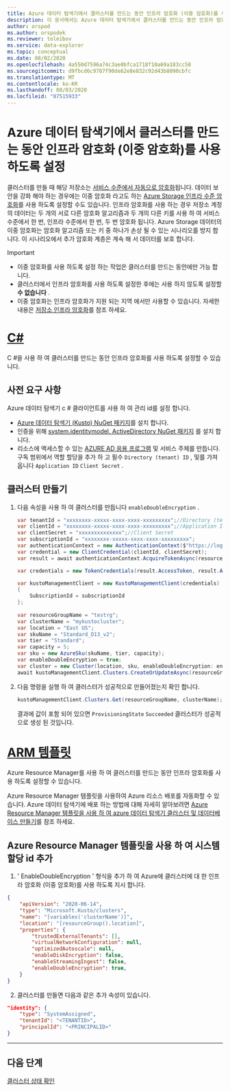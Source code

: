 ```yaml
---
title: Azure 데이터 탐색기에서 클러스터를 만드는 동안 인프라 암호화 (이중 암호화)를 사용 하도록 설정
description: 이 문서에서는 Azure 데이터 탐색기에서 클러스터를 만드는 동안 인프라 암호화 (이중 암호화)를 사용 하도록 설정 하는 방법을 설명 합니다.
author: orspod
ms.author: orspodek
ms.reviewer: toleibov
ms.service: data-explorer
ms.topic: conceptual
ms.date: 08/02/2020
ms.openlocfilehash: 4a550d7596a74c3ae0bfca1718f10a69a183cc58
ms.sourcegitcommit: d9fbcd6c9787f90de62e8e832c92d43b8090cbfc
ms.translationtype: MT
ms.contentlocale: ko-KR
ms.lasthandoff: 08/03/2020
ms.locfileid: "87515933"
---
```

# <a name="enable-infrastructure-encryption-double-encryption-during-cluster-creation-in-azure-data-explorer"></a>Azure 데이터 탐색기에서 클러스터를 만드는 동안 인프라 암호화 (이중 암호화)를 사용 하도록 설정
  
클러스터를 만들 때 해당 저장소는 [서비스 수준에서 자동으로 암호화](/azure/storage/common/storage-service-encryption)됩니다. 데이터 보안을 강화 해야 하는 경우에는 이중 암호화 라고도 하는 [Azure Storage 인프라 수준 암호화](/azure/storage/common/infrastructure-encryption-enable)를 사용 하도록 설정할 수도 있습니다. 인프라 암호화를 사용 하는 경우 저장소 계정의 데이터는 두 개의 서로 다른 암호화 알고리즘과 두 개의 다른 키를 사용 하 여 서비스 수준에서 한 번, 인프라 수준에서 한 번, 두 번 암호화 됩니다. Azure Storage 데이터의 이중 암호화는 암호화 알고리즘 또는 키 중 하나가 손상 될 수 있는 시나리오를 방지 합니다. 이 시나리오에서 추가 암호화 계층은 계속 해 서 데이터를 보호 합니다.

> [!IMPORTANT]
> * 이중 암호화를 사용 하도록 설정 하는 작업은 클러스터를 만드는 동안에만 가능 합니다.
> * 클러스터에서 인프라 암호화를 사용 하도록 설정한 후에는 사용 하지 않도록 설정할 **수 없습니다** .
> * 이중 암호화는 인프라 암호화가 지원 되는 지역 에서만 사용할 수 있습니다. 자세한 내용은 [저장소 인프라 암호화](/azure/storage/common/infrastructure-encryption-enable)를 참조 하세요.

# <a name="c"></a>[C#](#tab/c-sharp)

C #을 사용 하 여 클러스터를 만드는 동안 인프라 암호화를 사용 하도록 설정할 수 있습니다.

## <a name="prerequisites"></a>사전 요구 사항

Azure 데이터 탐색기 c # 클라이언트를 사용 하 여 관리 id를 설정 합니다.

* [Azure 데이터 탐색기 (Kusto) NuGet 패키지](https://www.nuget.org/packages/Microsoft.Azure.Management.Kusto/)를 설치 합니다.
* 인증을 위해 [system.identitymodel. ActiveDirectory NuGet 패키지](https://www.nuget.org/packages/Microsoft.IdentityModel.Clients.ActiveDirectory/) 를 설치 합니다.
* 리소스에 액세스할 수 있는 [AZURE AD 응용 프로그램](/azure/active-directory/develop/howto-create-service-principal-portal) 및 서비스 주체를 만듭니다. 구독 범위에서 역할 할당을 추가 하 고 필수 `Directory (tenant) ID` , 및를 가져옵니다 `Application ID` `Client Secret` .

## <a name="create-your-cluster"></a>클러스터 만들기

1. 다음 속성을 사용 하 여 클러스터를 만듭니다 `enableDoubleEncryption` .

    ```csharp
    var tenantId = "xxxxxxxx-xxxxx-xxxx-xxxx-xxxxxxxxx";//Directory (tenant) ID
    var clientId = "xxxxxxxx-xxxxx-xxxx-xxxx-xxxxxxxxx";//Application ID
    var clientSecret = "xxxxxxxxxxxxxx";//Client Secret
    var subscriptionId = "xxxxxxxx-xxxxx-xxxx-xxxx-xxxxxxxxx";
    var authenticationContext = new AuthenticationContext($"https://login.windows.net/{tenantId}");
    var credential = new ClientCredential(clientId, clientSecret);
    var result = await authenticationContext.AcquireTokenAsync(resource: "https://management.core.windows.net/", clientCredential: credential);
    
    var credentials = new TokenCredentials(result.AccessToken, result.AccessTokenType);
    
    var kustoManagementClient = new KustoManagementClient(credentials)
    {
        SubscriptionId = subscriptionId
    };
                                                                                                    
    var resourceGroupName = "testrg";
    var clusterName = "mykustocluster";
    var location = "East US";
    var skuName = "Standard_D13_v2";
    var tier = "Standard";
    var capacity = 5;
    var sku = new AzureSku(skuName, tier, capacity);
    var enableDoubleEncryption = true;
    var cluster = new Cluster(location, sku, enableDoubleEncryption: enableDoubleEncryption);
    await kustoManagementClient.Clusters.CreateOrUpdateAsync(resourceGroupName, clusterName, cluster);
    ```
    
2. 다음 명령을 실행 하 여 클러스터가 성공적으로 만들어졌는지 확인 합니다.

    ```csharp
    kustoManagementClient.Clusters.Get(resourceGroupName, clusterName);
    ```

    결과에 값이 포함 되어 있으면 `ProvisioningState` `Succeeded` 클러스터가 성공적으로 생성 된 것입니다.

# <a name="arm-template"></a>[ARM 템플릿](#tab/arm)

Azure Resource Manager를 사용 하 여 클러스터를 만드는 동안 인프라 암호화를 사용 하도록 설정할 수 있습니다.

Azure Resource Manager 템플릿을 사용하여 Azure 리소스 배포를 자동화할 수 있습니다. Azure 데이터 탐색기에 배포 하는 방법에 대해 자세히 알아보려면 [Azure Resource Manager 템플릿을 사용 하 여 azure 데이터 탐색기 클러스터 및 데이터베이스 만들기](create-cluster-database-resource-manager.md)를 참조 하세요.

## <a name="add-a-system-assigned-identity-using-an-azure-resource-manager-template"></a>Azure Resource Manager 템플릿을 사용 하 여 시스템 할당 id 추가

1. ' EnableDoubleEncryption ' 형식을 추가 하 여 Azure에 클러스터에 대 한 인프라 암호화 (이중 암호화)를 사용 하도록 지시 합니다.

```json
{
    "apiVersion": "2020-06-14",
    "type": "Microsoft.Kusto/clusters",
    "name": "[variables('clusterName')]",
    "location": "[resourceGroup().location]",
    "properties": {
        "trustedExternalTenants": [],
        "virtualNetworkConfiguration": null,
        "optimizedAutoscale": null,
        "enableDiskEncryption": false,
        "enableStreamingIngest": false,
        "enableDoubleEncryption": true,
    }
}
```

2. 클러스터를 만들면 다음과 같은 추가 속성이 있습니다.

```json
"identity": {
    "type": "SystemAssigned",
    "tenantId": "<TENANTID>",
    "principalId": "<PRINCIPALID>"
}
```
---

## <a name="next-steps"></a>다음 단계

[클러스터 상태 확인](check-cluster-health.md)
